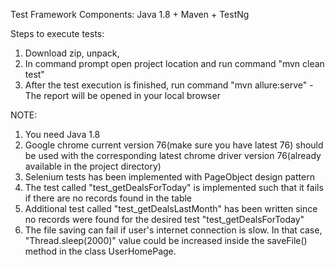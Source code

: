 Test Framework Components: Java 1.8 + Maven + TestNg

Steps to execute tests:
1. Download zip, unpack, 
2. In command prompt open project location and run command "mvn clean test"
3. After the test execution is finished, run command "mvn allure:serve" - The report will be opened in your local browser

NOTE:
1. You need Java 1.8
2. Google chrome current version 76(make sure you have latest 76) should be used with the corresponding latest chrome driver version 76(already available in the project directory)
3. Selenium tests has been implemented with PageObject design pattern
4. The test called "test_getDealsForToday" is implemented such that it fails if there are no records found in the table
5. Additional test called "test_getDealsLastMonth" has been written since no records were found for the desired test "test_getDealsForToday"
6. The file saving can fail if user's internet connection is slow. In that case, "Thread.sleep(2000)" value could be increased inside the saveFile() method in the class UserHomePage.
